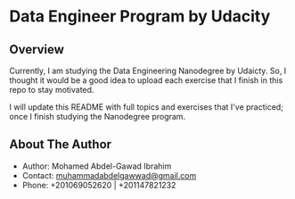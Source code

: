 # Data Engineer Program by Udacity

## Overview

Currently, I am studying the Data Engineering Nanodegree by Udaicty. So, I thought it would be a good idea to upload each exercise that I finish in this repo to stay motivated.

I will update this README with full topics and exercises that I've practiced; once I finish studying the Nanodegree program.

## About The Author

* Author: Mohamed Abdel-Gawad Ibrahim
* Contact: muhammadabdelgawwad@gmail.com
* Phone: +201069052620 | +201147821232
